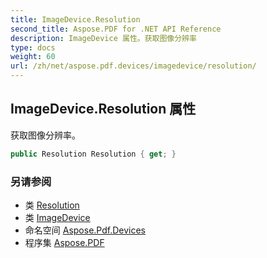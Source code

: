 ```yaml
---
title: ImageDevice.Resolution
second_title: Aspose.PDF for .NET API Reference
description: ImageDevice 属性。获取图像分辨率
type: docs
weight: 60
url: /zh/net/aspose.pdf.devices/imagedevice/resolution/
---
```

## ImageDevice.Resolution 属性

获取图像分辨率。

```csharp
public Resolution Resolution { get; }
```

### 另请参阅

* 类 [Resolution](../../resolution/)
* 类 [ImageDevice](../)
* 命名空间 [Aspose.Pdf.Devices](../../../aspose.pdf.devices/)
* 程序集 [Aspose.PDF](../../../)